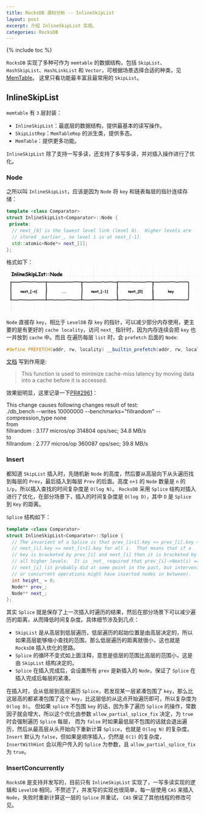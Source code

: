 ```yaml
---
title: RocksDB 源码分析 -- InlineSkipList
layout: post
excerpt: 介绍 InlineSkipList 实现。
categories: RocksDB
---
```


{% include toc %}

`RocksDB` 实现了多种可作为 `memtable` 的数据结构，包括 `SkipList`、`HashSkipList`、`HashLinkList` 和 `Vector`，可根据场景选择合适的种类，见 [MemTable](https://github.com/facebook/rocksdb/wiki/MemTable)。
这里只看功能最丰富且最常用的 `SkipList`。

## InlineSkipList
`memtable` 有 `3` 层封装：
* `InlineSkipList`：最底层的数据结构，提供最基本的读写操作。
* `SkipListRep`：`MemTableRep` 的派生类，提供多态。
* `MemTable`：提供更多功能。

`InlineSkipList` 除了支持一写多读，还支持了多写多读，并对插入操作进行了优化。

### Node
之所以叫 `InlineSkipList`，应该是因为 `Node` 将 `key` 和链表每层的指针连续存储：
```cpp
template <class Comparator>
struct InlineSkipList<Comparator>::Node {
 private:
  // next_[0] is the lowest level link (level 0).  Higher levels are
  // stored _earlier_, so level 1 is at next_[-1].
  std::atomic<Node*> next_[1];
};
```

格式如下：
![image](/assets/images/rocksdb/inlineskiplistnode.png)

`Node` 直接存 `key`，相比于 `LevelDB` 存 `key` 的指针，可以减少部分内存使用，更主要的是有更好的 `cache locality`，访问 `next_` 指针时，因为内存连续会把 `key` 也一并放到 `cache` 中。而且
在遍历每层 `list` 时，会 `prefetch` 后面的 `Node`:
```cpp
#define PREFETCH(addr, rw, locality) __builtin_prefetch(addr, rw, locality)
```

[文档](https://gcc.gnu.org/onlinedocs/gcc/Other-Builtins.html) 写到作用是:
> This function is used to minimize cache-miss latency by moving data into a cache before it is accessed.

效果挺明显，这里记录一下[PR#2961](https://github.com/facebook/rocksdb/pull/2961)：
>
This change causes following changes result of test:  
./db_bench --writes 10000000 --benchmarks="fillrandom" --compression_type none  
from  
fillrandom   :       3.177 micros/op 314804 ops/sec;   34.8 MB/s  
to  
fillrandom   :       2.777 micros/op 360087 ops/sec;   39.8 MB/s  

### Insert
都知道 `SkipList` 插入时，先随机新 `Node` 的高度，然后要从高层向下从头遍历找到每层的 `Prev`，最后插入到每层 `Prev` 的后面。高度 `n+1` 的 `Node` 数量是 `n` 的 `1/p`，所以插入查找的时间复杂度是 `O(log N)`。
`RocksDB` 采用 `Splice` 结构对插入进行了优化，在部分场景下，插入的时间复杂度是 `O(log D)`，其中 `D` 是 `Splice` 到 `Key` 的距离。

`Splice` 结构如下：
```cpp
template <class Comparator>
struct InlineSkipList<Comparator>::Splice {
  // The invariant of a Splice is that prev_[i+1].key <= prev_[i].key <
  // next_[i].key <= next_[i+1].key for all i.  That means that if a
  // key is bracketed by prev_[i] and next_[i] then it is bracketed by
  // all higher levels.  It is _not_ required that prev_[i]->Next(i) ==
  // next_[i] (it probably did at some point in the past, but intervening
  // or concurrent operations might have inserted nodes in between).
  int height_ = 0;
  Node** prev_;
  Node** next_;
};
```

其实 `Splice` 就是保存了上一次插入时遍历的结果，然后在部分场景下可以减少遍历的距离，从而降低时间复杂度。具体细节涉及到几点：
* `SkipList` 是从高层到低层遍历，低层遍历的起始位置是由高层决定的，所以如果高层能够缩小查找的范围，那么低层遍历的距离就很小，这也就是 `RocksDB` 插入优化的思路。
* `Splice` 的循环不变式如上面注释，意思是低层的范围比高层的范围小，这是由 `SkipList` 结构决定的。
* `Splice` 在插入完成后，会设置所有 `prev` 是新插入的 `Node`，保证了 `Splice` 在插入完成后每层的紧凑。

在插入时，会从低层到高层遍历 `Splice`，若发现某一层紧凑包围了 `key`，那么比这层高的都紧凑包围了这个 `key`，比这层低的从这点开始遍历即可，所以复杂度为 `O(log D)`。
但如果 `splice` 不包围 `key` 的话，因为多了遍历 `Splice` 的操作，常数因子就会增大，所以这个优化由参数 `allow_partial_splice_fix` 决定，为 `true` 时会强制遍历 `Splice` 每层，
而为 `false` 时如果最低层不包围的话就会退出遍历，然后从最高层从头开始向下重新计算 `Splice`，也就是 `O(log N)` 的复杂度。`Insert` 默认为 `false`，但如果是顺序插入，仍然是 `O(1)` 的复杂度，
`InsertWithHint` 会以用户传入的 `Splice` 为参数，且 `allow_partial_splice_fix` 为 `true`。

### InsertConcurrently
`RocksDB` 是支持并发写的，目前只有 `InlineSkipList` 实现了，一写多读实现的逻辑和 `LevelDB` 相同，不赘述了，并发写的实现也很简单，每一层使用 `CAS` 来插入 `Node`，失败时重新计算这一层的 `Splice` 并重试，
`CAS` 保证了其他线程的修改可见。
